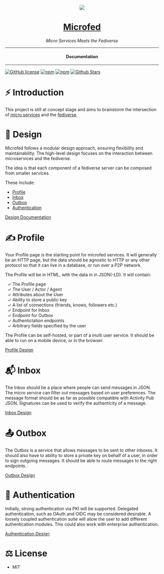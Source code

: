 <div align="center">
  <img src="https://microfed.org/images/microfed.jpg" />
  <h1><a href="https://microfed.org/">Microfed</a></h1>
</div>

<div align="center">  
<i>Micro Services Meets the Fediverse</i>
</div>

---

<div align="center">
<h4>Documentation</h4>
</div>
  
---
  
[![GitHub license](https://img.shields.io/badge/license-MIT-blue.svg)](https://github.com/micro-fed/microfed.org/blob/gh-pages/LICENSE)
[![npm](https://img.shields.io/npm/v/microfed)](https://npmjs.com/package/microfed)
[![npm](https://img.shields.io/npm/dw/microfed.svg)](https://npmjs.com/package/microfed)
[![Github Stars](https://img.shields.io/github/stars/micro-fed/microfed.org.svg)](https://github.com/micro-fed/microfed.org/)
  
# ⚡️ Introduction

This project is still at concept stage and aims to brainstorm the intersection of [micro services](https://en.wikipedia.org/wiki/Microservices) and the [fediverse](https://en.wikipedia.org/wiki/Fediverse).

# 🎨 Design

Microfed follows a modular design approach, ensuring flexibility and maintainability. The high-level design focuses on the interaction between microservices and the fediverse.

The idea is that each component of a fediverse server can be composed from smaller services.

These include:
- [Profile](#Profile)
- [Inbox](#Inbox)
- [Outbox](#Outbox)
- [Authentication](#Authentication)

[Design Documentation](./DESIGN.md)


# ✍️ Profile

Your Profile page is the starting point for microfed services.  It will generally be an HTTP page, but the data should be agnostic to HTTP or any other protocol so that it can live in a database, or run over a P2P network.

The Profile will be in HTML, with the data in in JSON(-LD).  It will contain:

&nbsp;&nbsp;✓&nbsp;The Profile page  
&nbsp;&nbsp;✓&nbsp;The User / Actor / Agent  
&nbsp;&nbsp;✓&nbsp;Attributes about the User  
&nbsp;&nbsp;✓&nbsp;Ability to store a public key  
&nbsp;&nbsp;✓&nbsp;A list of connections (friends, knows, followers etc.)  
&nbsp;&nbsp;✓&nbsp;Endpoint for Inbox  
&nbsp;&nbsp;✓&nbsp;Endpoint for Outbox  
&nbsp;&nbsp;✓&nbsp;Authentictation endpoints  
&nbsp;&nbsp;✓&nbsp;Arbitrary fields specified by the user  

The Profile can be self-hosted, or part of a multi user service.  It should be able to run on a mobile device, or in the browser.

[Profile Design](./PROFILE.md)

# 📬 Inbox

The Inbox should be a place where people can send messages in JSON.  The micro service can filter out messages based on user preferences.  The message format should be as far as possible compatible with Activity Pub JSON.  Signatures can be used to verify the authenticity of a message.

[Inbox Design](./INBOX.md)

# 📤 Outbox

The Outbox is a service that allows messages to be sent to other inboxes.  It should also have to ability to store a private key on behalf of a user, in order to sign outgoing messages.  It should be able to route messages to the right endpoints.

[Outbox Design](./OUTBOX.md)

# 🔐 Authentication

Initially, strong authentication via PKI will be supported.  Delegated authentication, such as OAuth and OIDC may be considered desirable.  A loosely coupled authentication suite will allow the user to add different authentication modules.  This could also work with enterprise authentication. 

[Authentication Design](./AUTHENTICATION.md)

# ⚖️ License

- MIT
